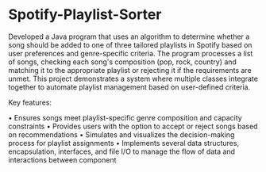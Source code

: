 # Spotify-Playlist-Sorter

Developed a Java program that uses an algorithm to determine whether a song should be added to one of three tailored playlists in Spotify based on user preferences and genre-specific criteria. The program processes a list of songs, checking each song's composition (pop, rock, country) and matching it to the appropriate playlist or rejecting it if the requirements are unmet. This project demonstrates a system where multiple classes integrate together to automate playlist management based on user-defined criteria.

Key features:

• Ensures songs meet playlist-specific genre composition and capacity constraints
• Provides users with the option to accept or reject songs based on recommendations
• Simulates and visualizes the decision-making process for playlist assignments
• Implements several data structures, encapsulation, interfaces, and file I/O to manage the flow of data and interactions between component
